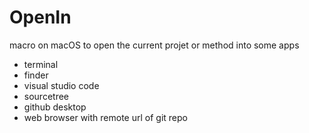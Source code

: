 # OpenIn

macro on macOS to open the current projet or method into some apps

- terminal
- finder
- visual studio code
- sourcetree
- github desktop
- web browser with remote url of git repo
